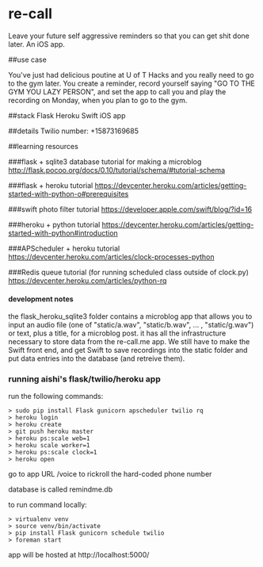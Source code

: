 # re-call
Leave your future self aggressive reminders so that you can get shit done later. An iOS app.

##use case

You've just had delicious poutine at U of T Hacks and you really need to go to the gym later. You create a reminder, record yourself saying "GO TO THE GYM YOU LAZY PERSON", and set the app to call you and play the recording on Monday, when you plan to go to the gym.

##stack
Flask
Heroku
Swift iOS app

##details
Twilio number: +15873169685

##learning resources

###flask + sqlite3 database tutorial for making a microblog
http://flask.pocoo.org/docs/0.10/tutorial/schema/#tutorial-schema

###flask + heroku tutorial
https://devcenter.heroku.com/articles/getting-started-with-python-o#prerequisites

###swift photo filter tutorial
https://developer.apple.com/swift/blog/?id=16

###heroku + python tutorial
https://devcenter.heroku.com/articles/getting-started-with-python#introduction

###APScheduler + heroku tutorial
https://devcenter.heroku.com/articles/clock-processes-python

###Redis queue tutorial (for running scheduled class outside of clock.py)
https://devcenter.heroku.com/articles/python-rq


#### development notes
the flask\_heroku_sqlite3 folder contains a microblog app that allows you to input an audio file (one of "static/a.wav", "static/b.wav", ... , "static/g.wav") or text, plus a title, for a microblog post. it has all the infrastructure necessary to store data from the re-call.me app. We still have to make the Swift front end, and get Swift to save recordings into the static folder and put data entries into the database (and retreive them).

### running aishi's flask/twilio/heroku app
run the following commands:

```
> sudo pip install Flask gunicorn apscheduler twilio rq
> heroku login
> heroku create
> git push heroku master
> heroku ps:scale web=1
> heroku scale worker=1
> heroku ps:scale clock=1
> heroku open
```

go to app URL /voice to rickroll the hard-coded phone number

database is called remindme.db

to run command locally:
```
> virtualenv venv
> source venv/bin/activate
> pip install Flask gunicorn schedule twilio
> foreman start
```
app will be hosted at http://localhost:5000/
